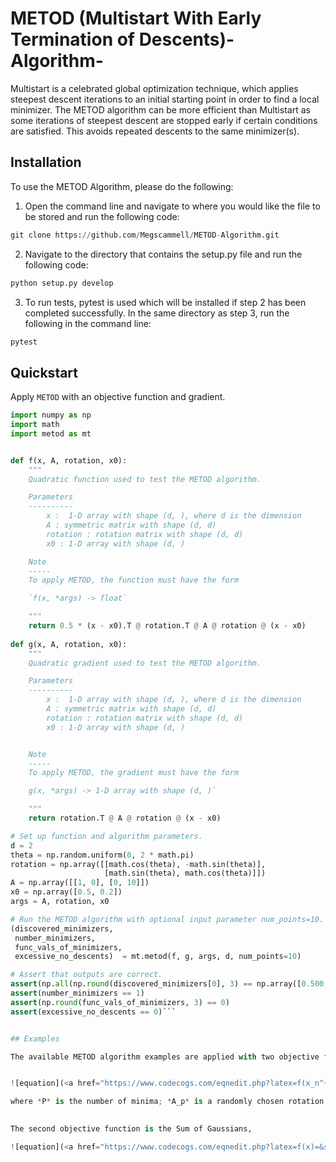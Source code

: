 # METOD (Multistart With Early Termination of Descents)-Algorithm-
Multistart is a celebrated global optimization technique, which applies steepest descent iterations to an initial starting point in order to find a local minimizer. The METOD algorithm can be more efficient than Multistart as some iterations of steepest descent are stopped early if certain conditions are satisfied. This avoids repeated descents to the same minimizer(s). 

## Installation
To use the METOD Algorithm, please do the following:

1) Open the command line and navigate to where you would like the file to be stored and run the following code:
```python
git clone https://github.com/Megscammell/METOD-Algorithm.git
```
2) Navigate to the directory that contains the setup.py file and run the following code:
```python
python setup.py develop
```
3) To run tests, pytest is used which will be installed if step 2 has been completed successfully. In the same directory as step 3, run the following in the command line:
```python
pytest
```

## Quickstart
Apply ```METOD``` with an objective function and gradient.

```python
import numpy as np
import math
import metod as mt


def f(x, A, rotation, x0):
    """
    Quadratic function used to test the METOD algorithm.

    Parameters
    ----------
        x :  1-D array with shape (d, ), where d is the dimension
        A : symmetric matrix with shape (d, d)
        rotation : rotation matrix with shape (d, d)
        x0 : 1-D array with shape (d, )

    Note
    -----
    To apply METOD, the function must have the form

    `f(x, *args) -> float`

    """
    return 0.5 * (x - x0).T @ rotation.T @ A @ rotation @ (x - x0)
    
def g(x, A, rotation, x0):
    """
    Quadratic gradient used to test the METOD algorithm.

    Parameters
    ----------
        x :  1-D array with shape (d, ), where d is the dimension
        A : symmetric matrix with shape (d, d)
        rotation : rotation matrix with shape (d, d)
        x0 : 1-D array with shape (d, )


    Note
    -----
    To apply METOD, the gradient must have the form

    g(x, *args) -> 1-D array with shape (d, )`

    """
    return rotation.T @ A @ rotation @ (x - x0)

# Set up function and algorithm parameters.
d = 2
theta = np.random.uniform(0, 2 * math.pi)
rotation = np.array([[math.cos(theta), -math.sin(theta)],
                     [math.sin(theta), math.cos(theta)]])
A = np.array([[1, 0], [0, 10]])
x0 = np.array([0.5, 0.2])
args = A, rotation, x0

# Run the METOD algorithm with optional input parameter num_points=10.
(discovered_minimizers,
 number_minimizers,
 func_vals_of_minimizers,
 excessive_no_descents)  = mt.metod(f, g, args, d, num_points=10)

# Assert that outputs are correct.
assert(np.all(np.round(discovered_minimizers[0], 3) == np.array([0.500,0.200])))
assert(number_minimizers == 1)
assert(np.round(func_vals_of_minimizers, 3) == 0)
assert(excessive_no_descents == 0)```


## Examples

The available METOD algorithm examples are applied with two objective functions. The first objective function is the minimum of several quadratic forms


![equation](<a href="https://www.codecogs.com/eqnedit.php?latex=f(x_n^{(k)})=\min_{1\le&space;p&space;\le&space;P}&space;(x_n^{(k)}-x_{0p})^T&space;A_p^T&space;\Sigma_p&space;A_p&space;(x_n^{(k)}-x_{0p})" target="_blank"><img src="https://latex.codecogs.com/gif.latex?f(x_n^{(k)})=\min_{1\le&space;p&space;\le&space;P}&space;(x_n^{(k)}-x_{0p})^T&space;A_p^T&space;\Sigma_p&space;A_p&space;(x_n^{(k)}-x_{0p})" title="f(x_n^{(k)})=\min_{1\le p \le P} (x_n^{(k)}-x_{0p})^T A_p^T \Sigma_p A_p (x_n^{(k)}-x_{0p})" /></a>)

where *P* is the number of minima; *A_p* is a randomly chosen rotation matrix of size *d\times d*; *\Sigma_p* is a diagonal positive definite matrix of size *d\times d* with smallest and largest eigenvalues *\lambda_{min}* and *\lambda_{max}* respectively;  *x_{0p} \in \mathfrak{X}* and *p=1,...,P*.
 

The second objective function is the Sum of Gaussians,

![equation](<a href="https://www.codecogs.com/eqnedit.php?latex=f(x)=&space;-\sum_{p=1}^{P}&space;c_p\exp&space;\Bigg\{&space;{-\frac{1}{2&space;\sigma^2}(x-x_{0p})^T&space;A_p^T&space;\Sigma_p&space;A_p(x-x_{0p})}" target="_blank"><img src="https://latex.codecogs.com/gif.latex?f(x)=&space;-\sum_{p=1}^{P}&space;c_p\exp&space;\Bigg\{&space;{-\frac{1}{2&space;\sigma^2}(x-x_{0p})^T&space;A_p^T&space;\Sigma_p&space;A_p(x-x_{0p})}" title="f(x)= -\sum_{p=1}^{P} c_p\exp \Bigg\{ {-\frac{1}{2 \sigma^2}(x-x_{0p})^T A_p^T \Sigma_p A_p(x-x_{0p})}" /></a>)



